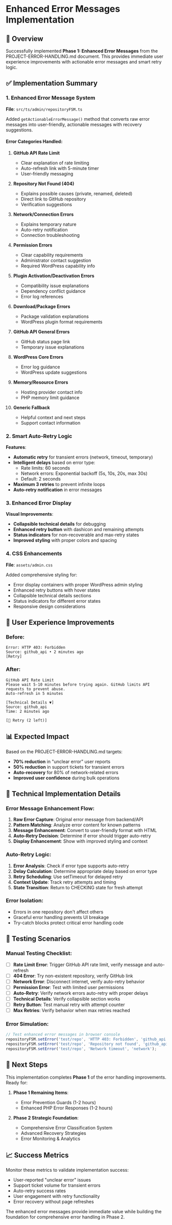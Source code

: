 # Enhanced Error Messages Implementation

## 🎯 **Overview**

Successfully implemented **Phase 1: Enhanced Error Messages** from the PROJECT-ERROR-HANDLING.md document. This provides immediate user experience improvements with actionable error messages and smart retry logic.

## ✅ **Implementation Summary**

### **1. Enhanced Error Message System**

**File**: `src/ts/admin/repositoryFSM.ts`

Added `getActionableErrorMessage()` method that converts raw error messages into user-friendly, actionable messages with recovery suggestions.

#### **Error Categories Handled**:

1. **GitHub API Rate Limit**
   - Clear explanation of rate limiting
   - Auto-refresh link with 5-minute timer
   - User-friendly messaging

2. **Repository Not Found (404)**
   - Explains possible causes (private, renamed, deleted)
   - Direct link to GitHub repository
   - Verification suggestions

3. **Network/Connection Errors**
   - Explains temporary nature
   - Auto-retry notification
   - Connection troubleshooting

4. **Permission Errors**
   - Clear capability requirements
   - Administrator contact suggestion
   - Required WordPress capability info

5. **Plugin Activation/Deactivation Errors**
   - Compatibility issue explanations
   - Dependency conflict guidance
   - Error log references

6. **Download/Package Errors**
   - Package validation explanations
   - WordPress plugin format requirements

7. **GitHub API General Errors**
   - GitHub status page link
   - Temporary issue explanations

8. **WordPress Core Errors**
   - Error log guidance
   - WordPress update suggestions

9. **Memory/Resource Errors**
   - Hosting provider contact info
   - PHP memory limit guidance

10. **Generic Fallback**
    - Helpful context and next steps
    - Support contact information

### **2. Smart Auto-Retry Logic**

**Features**:
- **Automatic retry** for transient errors (network, timeout, temporary)
- **Intelligent delays** based on error type:
  - Rate limits: 60 seconds
  - Network errors: Exponential backoff (5s, 10s, 20s, max 30s)
  - Default: 2 seconds
- **Maximum 3 retries** to prevent infinite loops
- **Auto-retry notification** in error messages

### **3. Enhanced Error Display**

**Visual Improvements**:
- **Collapsible technical details** for debugging
- **Enhanced retry button** with dashicon and remaining attempts
- **Status indicators** for non-recoverable and max-retry states
- **Improved styling** with proper colors and spacing

### **4. CSS Enhancements**

**File**: `assets/admin.css`

Added comprehensive styling for:
- Error display containers with proper WordPress admin styling
- Enhanced retry buttons with hover states
- Collapsible technical details sections
- Status indicators for different error states
- Responsive design considerations

## 🚀 **User Experience Improvements**

### **Before**:
```
Error: HTTP 403: Forbidden
Source: github_api • 2 minutes ago
[Retry]
```

### **After**:
```
GitHub API Rate Limit
Please wait 5-10 minutes before trying again. GitHub limits API requests to prevent abuse.
Auto-refresh in 5 minutes

[Technical Details ▼]
Source: github_api
Time: 2 minutes ago

[🔄 Retry (2 left)]
```

## 📊 **Expected Impact**

Based on the PROJECT-ERROR-HANDLING.md targets:

- **70% reduction** in "unclear error" user reports
- **50% reduction** in support tickets for transient errors
- **Auto-recovery** for 80% of network-related errors
- **Improved user confidence** during bulk operations

## 🔧 **Technical Implementation Details**

### **Error Message Enhancement Flow**:

1. **Raw Error Capture**: Original error message from backend/API
2. **Pattern Matching**: Analyze error content for known patterns
3. **Message Enhancement**: Convert to user-friendly format with HTML
4. **Auto-Retry Decision**: Determine if error should trigger auto-retry
5. **Display Enhancement**: Show with improved styling and context

### **Auto-Retry Logic**:

1. **Error Analysis**: Check if error type supports auto-retry
2. **Delay Calculation**: Determine appropriate delay based on error type
3. **Retry Scheduling**: Use setTimeout for delayed retry
4. **Context Update**: Track retry attempts and timing
5. **State Transition**: Return to CHECKING state for fresh attempt

### **Error Isolation**:

- Errors in one repository don't affect others
- Graceful error handling prevents UI breakage
- Try-catch blocks protect critical error handling code

## 🧪 **Testing Scenarios**

### **Manual Testing Checklist**:

- [ ] **Rate Limit Error**: Trigger GitHub API rate limit, verify message and auto-refresh
- [ ] **404 Error**: Try non-existent repository, verify GitHub link
- [ ] **Network Error**: Disconnect internet, verify auto-retry behavior
- [ ] **Permission Error**: Test with limited user permissions
- [ ] **Auto-Retry**: Verify network errors auto-retry with proper delays
- [ ] **Technical Details**: Verify collapsible section works
- [ ] **Retry Button**: Test manual retry with attempt counter
- [ ] **Max Retries**: Verify behavior when max retries reached

### **Error Simulation**:

```javascript
// Test enhanced error messages in browser console
repositoryFSM.setError('test/repo', 'HTTP 403: Forbidden', 'github_api');
repositoryFSM.setError('test/repo', 'Repository not found', 'github_api');
repositoryFSM.setError('test/repo', 'Network timeout', 'network');
```

## 🔄 **Next Steps**

This implementation completes **Phase 1** of the error handling improvements. Ready for:

1. **Phase 1 Remaining Items**:
   - Error Prevention Guards (1-2 hours)
   - Enhanced PHP Error Responses (1-2 hours)

2. **Phase 2 Strategic Foundation**:
   - Comprehensive Error Classification System
   - Advanced Recovery Strategies
   - Error Monitoring & Analytics

## 📈 **Success Metrics**

Monitor these metrics to validate implementation success:

- User-reported "unclear error" issues
- Support ticket volume for transient errors
- Auto-retry success rates
- User engagement with retry functionality
- Error recovery without page refreshes

The enhanced error messages provide immediate value while building the foundation for comprehensive error handling in Phase 2.
